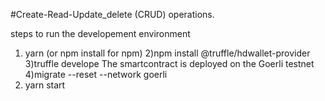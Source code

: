 #Create-Read-Update_delete (CRUD) operations.

steps to run the developement environment 
1) yarn (or npm install for npm) 
2)npm install @truffle/hdwallet-provider
3)truffle develope
  The smartcontract is deployed on the Goerli testnet
4)migrate --reset --network goerli
5) yarn start
